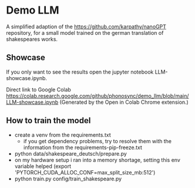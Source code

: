 # Demo LLM
A simplified adaption of the https://github.com/karpathy/nanoGPT repository, for a small model trained on the german translation of shakespeares works.

## Showcase
If you only want to see the results open the jupyter notebook LLM-showcase.ipynb.

Direct link to Google Colab https://colab.research.google.com/github/phonosync/demo_llm/blob/main/LLM-showcase.ipynb
(Generated by the Open in Colab Chrome extension.)

## How to train the model
- create a venv from the requirements.txt
  - if you get dependency problems, try to resolve them with the information from the requirements-pip-freeze.txt
- python data/shakespeare_deutsch/prepare.py
- on my hardware setup i ran into a memory shortage, setting this env variable helped (export 'PYTORCH_CUDA_ALLOC_CONF=max_split_size_mb:512')
- python train.py config/train_shakespeare.py
